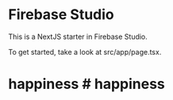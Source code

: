 # Firebase Studio

This is a NextJS starter in Firebase Studio.

To get started, take a look at src/app/page.tsx.
# happiness # happiness
